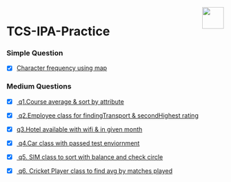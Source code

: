 ﻿
<img   align ="right" heght=50 width=50 src ="https://upload.wikimedia.org/wikipedia/en/thumb/3/30/Java_programming_language_logo.svg/800px-Java_programming_language_logo.svg.png"/>

# TCS-IPA-Practice 
 
### Simple Question
- [x] <a href="https://github.com/albinsabu2023/TCS-IPA-Practice/blob/main/CharFrequency/Main.java">Character frequency using map </a>

### Medium Questions
- [x] <a href="https://github.com/albinsabu2023/TCS-IPA-Practice/blob/main/quest1/quset.txt"> q1.Course average & sort by attribute </a>
- [x]  <a href="https://github.com/albinsabu2023/TCS-IPA-Practice/blob/main/quest2/qust2.txt"> q2.Employee class for findingTransport & secondHighest rating</a>
- [x] <a href="https://github.com/albinsabu2023/TCS-IPA-Practice/blob/main/quest3/Qust.txt">q3.Hotel available with wifi & in given month </a>
- [x]  <a href="https://github.com/albinsabu2023/TCS-IPA-Practice/blob/main/quest4/quest.txt"> q4.Car class with passed test enviornment</a>
- [x] <a href="https://github.com/albinsabu2023/TCS-IPA-Practice/blob/main/quest5/question.md"> q5. SIM class to sort with balance and check circle </a>
- [x] <a href="https://github.com/albinsabu2023/TCS-IPA-Practice/blob/main/quest6/question.md"> q6. Cricket Player class to find avg by matches played </a>


